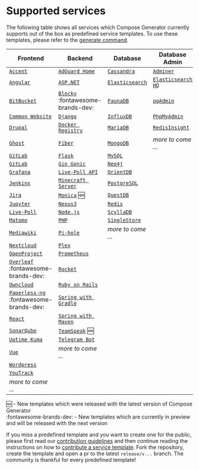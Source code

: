 # Supported services

The following table shows all services which Compose Generator currently supports out of the box as predefined service templates. To use these templates, please refer to the [generate command](../usage/generate).

| Frontend                                                                                                                                                        | Backend                                                                                                                                                              | Database                                                                                                                                                      | Database Admin                                                                                                                                                   |
| --------------------------------------------------------------------------------------------------------------------------------------------------------------- | -------------------------------------------------------------------------------------------------------------------------------------------------------------------- | ------------------------------------------------------------------------------------------------------------------------------------------------------------- | ---------------------------------------------------------------------------------------------------------------------------------------------------------------- |
| [`Accent`](https://github.com/compose-generator/compose-generator/tree/release/v1.5.x/predefined-services/frontend/accent)                                      | [`AdGuard Home`](https://github.com/compose-generator/compose-generator/tree/release/v1.5.x/predefined-services/backend/adguard-home)                                | [`Cassandra`](https://github.com/compose-generator/compose-generator/tree/release/v1.5.x/predefined-services/database/cassandra)                              | [`Adminer`](https://github.com/compose-generator/compose-generator/tree/release/v1.5.x/predefined-services/db-admin/adminer)                                     |
| [`Angular`](https://github.com/compose-generator/compose-generator/tree/release/v1.5.x/predefined-services/frontend/angular)                                    | [`ASP.NET`](https://github.com/compose-generator/compose-generator/tree/release/v1.5.x/predefined-services/backend/aspnet)                                           | [`Elasticsearch`](https://github.com/compose-generator/compose-generator/tree/release/v1.5.x/predefined-services/database/elasticsearch)                      | [`Elasticsearch HQ`](https://github.com/compose-generator/compose-generator/tree/release/v1.5.x/predefined-services/db-admin/elasticsearch-hq)                   |
| [`BitBucket`](https://github.com/compose-generator/compose-generator/tree/release/v1.5.x/predefined-services/frontend/bitbucket)                                | [`Blocky`](https://github.com/compose-generator/compose-generator/tree/release/v1.5.x/predefined-services/backend/blocky) :fontawesome-brands-dev:                   | [`FaunaDB`](https://github.com/compose-generator/compose-generator/tree/release/v1.5.x/predefined-services/database/faunadb)                                  | [`pgAdmin`](https://github.com/compose-generator/compose-generator/tree/release/v1.5.x/predefined-services/db-admin/pgadmin)                                     |
| [`Common Website`](https://github.com/compose-generator/compose-generator/tree/release/v1.5.x/predefined-services/frontend/common-website)                      | [`Django`](https://github.com/compose-generator/compose-generator/tree/release/v1.5.x/predefined-services/backend/django)                                            | [`InfluxDB`](https://github.com/compose-generator/compose-generator/tree/release/v1.5.x/predefined-services/database/influxdb)                                | [`PhpMyAdmin`](https://github.com/compose-generator/compose-generator/tree/release/v1.5.x/predefined-services/db-admin/phpmyadmin)                               |
| [`Drupal`](https://github.com/compose-generator/compose-generator/tree/release/v1.5.x/predefined-services/frontend/drupal)                                      | [`Docker Registry`](https://github.com/compose-generator/compose-generator/tree/release/v1.5.x/predefined-services/backend/docker-registry)                          | [`MariaDB`](https://github.com/compose-generator/compose-generator/tree/release/v1.5.x/predefined-services/database/mariadb)                                  | [`RedisInsight`](https://github.com/compose-generator/compose-generator/tree/release/v1.5.x/predefined-services/db-admin/redis-insight)                          |
| [`Ghost`](https://github.com/compose-generator/compose-generator/tree/release/v1.5.x/predefined-services/frontend/ghost)                                        | [`Fiber`](https://github.com/compose-generator/compose-generator/tree/release/v1.5.x/predefined-services/backend/fiber)                                              | [`MongoDB`](https://github.com/compose-generator/compose-generator/tree/release/v1.5.x/predefined-services/database/mongodb)                                  | *more to come ...*                                                                                                                                               |
| [`GitLab`](https://github.com/compose-generator/compose-generator/tree/release/v1.5.x/predefined-services/frontend/gitlab)                                      | [`Flask`](https://github.com/compose-generator/compose-generator/tree/release/v1.5.x/predefined-services/backend/flask)                                              | [`MySQL`](https://github.com/compose-generator/compose-generator/tree/release/v1.5.x/predefined-services/database/mysql)                                      |                                                                                                                                                                  |
| [`GitLab`](https://github.com/compose-generator/compose-generator/tree/release/v1.5.x/predefined-services/frontend/gitlab)                                      | [`Gin Gonic`](https://github.com/compose-generator/compose-generator/tree/release/v1.5.x/predefined-services/backend/gin)                                            | [`Neo4j`](https://github.com/compose-generator/compose-generator/tree/release/v1.5.x/predefined-services/database/neo4j)                                      |                                                                                                                                                                  |
| [`Grafana`](https://github.com/compose-generator/compose-generator/tree/release/v1.5.x/predefined-services/frontend/grafana)                                    | [`Live-Poll API`](https://github.com/compose-generator/compose-generator/tree/release/v1.5.x/predefined-services/backend/live-poll-api)                              | [`OrientDB`](https://github.com/compose-generator/compose-generator/tree/release/v1.5.x/predefined-services/database/orientdb)                                |                                                                                                                                                                  |
| [`Jenkins`](https://github.com/compose-generator/compose-generator/tree/release/v1.5.x/predefined-services/frontend/jenkins)                                    | [`Minecraft Server`](https://github.com/compose-generator/compose-generator/tree/release/v1.5.x/predefined-services/backend/minecraft-server)                        | [`PostgreSQL`](https://github.com/compose-generator/compose-generator/tree/release/v1.5.x/predefined-services/database/postgres)                              |                                                                                                                                                                  |
| [`Jira`](https://github.com/compose-generator/compose-generator/tree/release/v1.5.x/predefined-services/frontend/jira)                                          | [`Monica`](https://github.com/compose-generator/compose-generator/tree/release/v1.5.x/predefined-services/backend/monica) :new:                                      | [`QuestDB`](https://github.com/compose-generator/compose-generator/tree/release/v1.5.x/predefined-services/database/questdb)                                  |                                                                                                                                                                  |
| [`Jupyter`](https://github.com/compose-generator/compose-generator/tree/release/v1.5.x/predefined-services/frontend/jupyter)                                    | [`Nexus3`](https://github.com/compose-generator/compose-generator/tree/release/v1.5.x/predefined-services/backend/nexus)                                             | [`Redis`](https://github.com/compose-generator/compose-generator/tree/release/v1.5.x/predefined-services/database/redis)                                      |                                                                                                                                                                  |
| [`Live-Poll`](https://github.com/compose-generator/compose-generator/tree/release/v1.5.x/predefined-services/frontend/live-poll)                                | [`Node.js`](https://github.com/compose-generator/compose-generator/tree/release/v1.5.x/predefined-services/backend/node)                                             | [`ScyllaDB`](https://github.com/compose-generator/compose-generator/tree/release/v1.5.x/predefined-services/database/scylladb)                                |                                                                                                                                                                  |
| [`Matomo`](https://github.com/compose-generator/compose-generator/tree/release/v1.5.x/predefined-services/frontend/matomo)                                      | [`PHP`](https://github.com/compose-generator/compose-generator/tree/release/v1.5.x/predefined-services/backend/php)                                                  | [`SingleStore`](https://github.com/compose-generator/compose-generator/tree/release/v1.5.x/predefined-services/database/singlestore)                          |                                                                                                                                                                  |
| [`Mediawiki`](https://github.com/compose-generator/compose-generator/tree/release/v1.5.x/predefined-services/frontend/mediawiki)                                | [`Pi-hole`](https://github.com/compose-generator/compose-generator/tree/release/v1.5.x/predefined-services/backend/pi-hole)                                          | *more to come ...*                                                                                                                                            |                                                                                                                                                                  |
| [`Nextcloud`](https://github.com/compose-generator/compose-generator/tree/release/v1.5.x/predefined-services/frontend/nextcloud)                                | [`Plex`](https://github.com/compose-generator/compose-generator/tree/release/v1.5.x/predefined-services/backend/plex)                                                |                                                                                                                                                               |                                                                                                                                                                  |
| [`OpenProject`](https://github.com/compose-generator/compose-generator/tree/release/v1.5.x/predefined-services/frontend/openproject)                            | [`Prometheus`](https://github.com/compose-generator/compose-generator/tree/release/v1.5.x/predefined-services/backend/prometheus)                                    |                                                                                                                                                               |                                                                                                                                                                  |
| [`Overleaf`](https://github.com/compose-generator/compose-generator/tree/release/v1.5.x/predefined-services/frontend/overleaf) :fontawesome-brands-dev:         | [`Rocket`](https://github.com/compose-generator/compose-generator/tree/release/v1.5.x/predefined-services/backend/rocket)                                            |                                                                                                                                                               |                                                                                                                                                                  |
| [`Owncloud`](https://github.com/compose-generator/compose-generator/tree/release/v1.5.x/predefined-services/frontend/owncloud)                                  | [`Ruby on Rails`](https://github.com/compose-generator/compose-generator/tree/release/v1.5.x/predefined-services/backend/rails)                                      |                                                                                                                                                               |                                                                                                                                                                  |
| [`Paperless-ng`](https://github.com/compose-generator/compose-generator/tree/release/v1.5.x/predefined-services/frontend/paperless-ng) :fontawesome-brands-dev: | [`Spring with Gradle`](https://github.com/compose-generator/compose-generator/tree/release/v1.5.x/predefined-services/backend/spring-gradle)                         |                                                                                                                                                               |                                                                                                                                                                  |
| [`React`](https://github.com/compose-generator/compose-generator/tree/release/v1.5.x/predefined-services/frontend/react)                                        | [`Spring with Maven`](https://github.com/compose-generator/compose-generator/tree/release/v1.5.x/predefined-services/backend/spring-maven)                           |                                                                                                                                                               |                                                                                                                                                                  |
| [`SonarQube`](https://github.com/compose-generator/compose-generator/tree/release/v1.5.x/predefined-services/frontend/sonarqube)                                | [`TeamSpeak`](https://github.com/compose-generator/compose-generator/tree/release/v1.5.x/predefined-services/backend/teamspeak) :new:                                |                                                                                                                                                               |                                                                                                                                                                  |
| [`Uptime Kuma`](https://github.com/compose-generator/compose-generator/tree/release/v1.5.x/predefined-services/frontend/uptime-kuma)                            | [`Telegram Bot`](https://github.com/compose-generator/compose-generator/tree/release/v1.5.x/predefined-services/backend/telegram-bot)                                |                                                                                                                                                               |                                                                                                                                                                  |
| [`Vue`](https://github.com/compose-generator/compose-generator/tree/release/v1.5.x/predefined-services/frontend/vue)                                            | *more to come ...*                                                                                                                                                   |                                                                                                                                                               |                                                                                                                                                                  |
| [`Wordpress`](https://github.com/compose-generator/compose-generator/tree/release/v1.5.x/predefined-services/frontend/wordpress)                                |                                                                                                                                                                      |                                                                                                                                                               |                                                                                                                                                                  |
| [`YouTrack`](https://github.com/compose-generator/compose-generator/tree/release/v1.5.x/predefined-services/frontend/youtrack)                                  |                                                                                                                                                                      |                                                                                                                                                               |                                                                                                                                                                  |
| *more to come ...*                                                                                                                                              |                                                                                                                                                                      |                                                                                                                                                               |                                                                                                                                                                  |

:new: - New templates which were released with the latest version of Compose Generator <br>
:fontawesome-brands-dev: - New templates which are currently in preview and will be released with the next version

If you miss a predefined template and you want to create one for the public, please first read our [contribution guidelines](../contributing) and then continue reading the instructions on how to [contribute a service template](https://github.com/compose-generator/compose-generator/blob/docs/supported-services-page/predefined-services/README.md). Fork the repository, create the template and open a pr to the latest `release/v...` branch. The community is thankful for every predefined template!